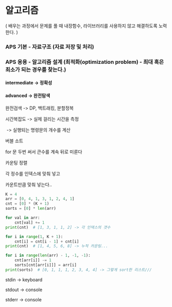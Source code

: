 # 알고리즘

( 배우는 과정에서 	문제를 풀 때 내장함수, 라이브러리를 사용하지 않고 해결하도록 노력한다. )

### APS 기본 - 자료구조 (자료 저장 및 처리)

### APS 응용 - 알고리즘 설계 (최적화(optimization problem) - 최대 혹은 최소가 되는 경우를 찾는다.)



#### intermediate -> 정확성

#### advanced -> 완전탐색



완전검색 -> DP, 백트래킹, 분할정복

시간복잡도 -> 실제 걸리는 시간을 측정

​		   -> 실행되는 명령문의 개수를 계산



버블 소트

for 문 두번 써서 큰수를 계속 뒤로 미룬다



카운팅 정렬

각 정수를 인덱스에 맞춰 넣고

카운트만큼 맞춰 넣는다..

```python
K = 4
arr = [0, 4, 1, 3, 1, 2, 4, 1]
cnt = [0] * (K + 1)
sorts = [0] * len(arr)

for val in arr:
    cnt[val] += 1
print(cnt)  # [1, 3, 1, 1, 2] -> 각 인덱스의 갯수

for i in range(1, K + 1):
    cnt[i] = cnt[i - 1] + cnt[i]
print(cnt)  # [1, 4, 5, 6, 8] -> 누적 카운팅...

for i in range(len(arr) - 1, -1, -1):
    cnt[arr[i]] -= 1
    sorts[cnt[arr[i]]] = arr[i]
print(sorts)  # [0, 1, 1, 1, 2, 3, 4, 4] -> 그렇게 sort한 리스트///
```





stdin -> keyboard

stdout -> console

stderr -> console